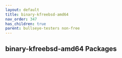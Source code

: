 ```yaml
---
layout: default
title: binary-kfreebsd-amd64
nav_order: 347
has_children: true
parent: bullseye-testers non-free
---
```


## binary-kfreebsd-amd64 Packages
